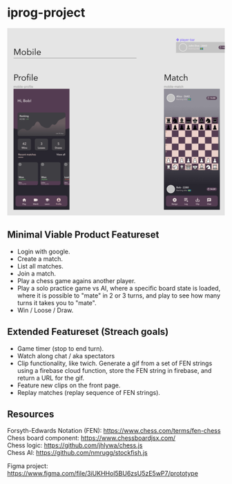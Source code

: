 # iprog-project

![](./prototype/mobile.png)

## Minimal Viable Product Featureset

* Login with google.
* Create a match.
* List all matches.
* Join a match.
* Play a chess game agains another player.
* Play a solo practice game vs AI, where a specific board state is loaded, where it is possible to "mate" in 2 or 3 turns, and play to see how many turns it takes you to "mate".
* Win / Loose / Draw.


## Extended Featureset (Streach goals)

* Game timer (stop to end turn).
* Watch along chat / aka spectators
* Clip functionality, like twich. Generate a gif from a set of FEN strings using a firebase cloud function, store the FEN string in firebase, and return a URL for the gif.
* Feature new clips on the front page.
* Replay matches (replay sequence of FEN strings).


## Resources

Forsyth-Edwards Notation (FEN): https://www.chess.com/terms/fen-chess <br>
Chess board component: https://www.chessboardjsx.com/ <br>
Chess logic: https://github.com/jhlywa/chess.js <br>
Chess AI: https://github.com/nmrugg/stockfish.js <br>

Figma project: https://www.figma.com/file/3iUKHHol5BU6zsU5zE5wP7/prototype <br>
